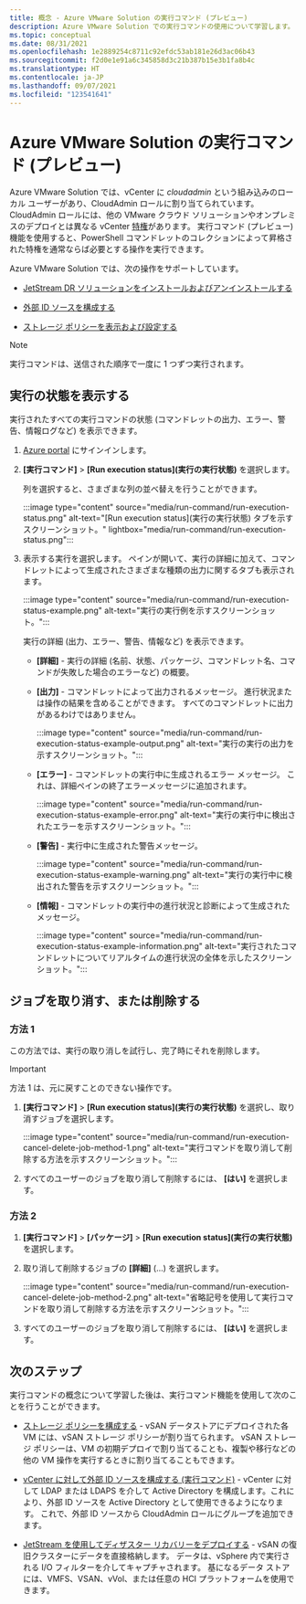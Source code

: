 ```yaml
---
title: 概念 - Azure VMware Solution の実行コマンド (プレビュー)
description: Azure VMware Solution での実行コマンドの使用について学習します。
ms.topic: conceptual
ms.date: 08/31/2021
ms.openlocfilehash: 1e2889254c8711c92efdc53ab181e26d3ac06b43
ms.sourcegitcommit: f2d0e1e91a6c345858d3c21b387b15e3b1fa8b4c
ms.translationtype: HT
ms.contentlocale: ja-JP
ms.lasthandoff: 09/07/2021
ms.locfileid: "123541641"
---
```

# <a name="run-command-in-azure-vmware-solution-preview"></a>Azure VMware Solution の実行コマンド (プレビュー)

Azure VMware Solution では、vCenter に *cloudadmin* という組み込みのローカル ユーザーがあり、CloudAdmin ロールに割り当てられています。 CloudAdmin ロールには、他の VMware クラウド ソリューションやオンプレミスのデプロイとは異なる vCenter [特権](concepts-identity.md#view-the-vcenter-privileges)があります。 実行コマンド (プレビュー) 機能を使用すると、PowerShell コマンドレットのコレクションによって昇格された特権を通常ならば必要とする操作を実行できます。 

Azure VMware Solution では、次の操作をサポートしています。

- [JetStream DR ソリューションをインストールおよびアンインストールする](deploy-disaster-recovery-using-jetstream.md)

- [外部 ID ソースを構成する](configure-identity-source-vcenter.md)

- [ストレージ ポリシーを表示および設定する](configure-storage-policy.md) 


>[!NOTE]
>実行コマンドは、送信された順序で一度に 1 つずつ実行されます。

## <a name="view-the-status-of-an-execution"></a>実行の状態を表示する

実行されたすべての実行コマンドの状態 (コマンドレットの出力、エラー、警告、情報ログなど) を表示できます。

1. [Azure portal](https://portal.azure.com) にサインインします。

1. **[実行コマンド]**  >  **[Run execution status]\(実行の実行状態\)** を選択します。

   列を選択すると、さまざまな列の並べ替えを行うことができます。  

   :::image type="content" source="media/run-command/run-execution-status.png" alt-text="[Run execution status]\(実行の実行状態\) タブを示すスクリーンショット。" lightbox="media/run-command/run-execution-status.png":::

1. 表示する実行を選択します。 ペインが開いて、実行の詳細に加えて、コマンドレットによって生成されたさまざまな種類の出力に関するタブも表示されます。

   :::image type="content" source="media/run-command/run-execution-status-example.png" alt-text="実行の実行例を示すスクリーンショット。":::

   実行の詳細 (出力、エラー、警告、情報など) を表示できます。

   - **[詳細]** - 実行の詳細 (名前、状態、パッケージ、コマンドレット名、コマンドが失敗した場合のエラーなど) の概要。 

   - **[出力]** - コマンドレットによって出力されるメッセージ。 進行状況または操作の結果を含めることができます。 すべてのコマンドレットに出力があるわけではありません。

      :::image type="content" source="media/run-command/run-execution-status-example-output.png" alt-text="実行の実行の出力を示すスクリーンショット。":::

   - **[エラー]** - コマンドレットの実行中に生成されるエラー メッセージ。 これは、詳細ペインの終了エラーメッセージに追加されます。    

      :::image type="content" source="media/run-command/run-execution-status-example-error.png" alt-text="実行の実行中に検出されたエラーを示すスクリーンショット。":::

   - **[警告]** - 実行中に生成された警告メッセージ。 

      :::image type="content" source="media/run-command/run-execution-status-example-warning.png" alt-text="実行の実行中に検出された警告を示すスクリーンショット。":::

   - **[情報]** - コマンドレットの実行中の進行状況と診断によって生成されたメッセージ。 

      :::image type="content" source="media/run-command/run-execution-status-example-information.png" alt-text="実行されたコマンドレットについてリアルタイムの進行状況の全体を示したスクリーンショット。":::



## <a name="cancel-or-delete-a-job"></a>ジョブを取り消す、または削除する



### <a name="method-1"></a>方法 1

この方法では、実行の取り消しを試行し、完了時にそれを削除します。

>[!IMPORTANT]
>方法 1 は、元に戻すことのできない操作です。

1. **[実行コマンド]**  >  **[Run execution status]\(実行の実行状態\)** を選択し、取り消すジョブを選択します。

   :::image type="content" source="media/run-command/run-execution-cancel-delete-job-method-1.png" alt-text="実行コマンドを取り消して削除する方法を示すスクリーンショット。":::

2. すべてのユーザーのジョブを取り消して削除するには、 **[はい]** を選択します。



### <a name="method-2"></a>方法 2

1. **[実行コマンド]**  >  **[パッケージ]**  >  **[Run execution status]\(実行の実行状態\)** を選択します。

2. 取り消して削除するジョブの **[詳細]** (...) を選択します。

   :::image type="content" source="media/run-command/run-execution-cancel-delete-job-method-2.png" alt-text="省略記号を使用して実行コマンドを取り消して削除する方法を示すスクリーンショット。":::

3. すべてのユーザーのジョブを取り消して削除するには、 **[はい]** を選択します。



## <a name="next-steps"></a>次のステップ

実行コマンドの概念について学習した後は、実行コマンド機能を使用して次のことを行うことができます。

- [ストレージ ポリシーを構成する](configure-storage-policy.md) - vSAN データストアにデプロイされた各 VM には、vSAN ストレージ ポリシーが割り当てられます。 vSAN ストレージ ポリシーは、VM の初期デプロイで割り当てることも、複製や移行などの他の VM 操作を実行するときに割り当てることもできます。

- [vCenter に対して外部 ID ソースを構成する (実行コマンド)](configure-identity-source-vcenter.md) - vCenter に対して LDAP または LDAPS を介して Active Directory を構成します。これにより、外部 ID ソースを Active Directory として使用できるようになります。 これで、外部 ID ソースから CloudAdmin ロールにグループを追加できます。

- [JetStream を使用してディザスター リカバリーをデプロイする](deploy-disaster-recovery-using-jetstream.md) - vSAN の復旧クラスターにデータを直接格納します。 データは、vSphere 内で実行される I/O フィルターを介してキャプチャされます。 基になるデータ ストアには、VMFS、VSAN、vVol、または任意の HCI プラットフォームを使用できます。 
